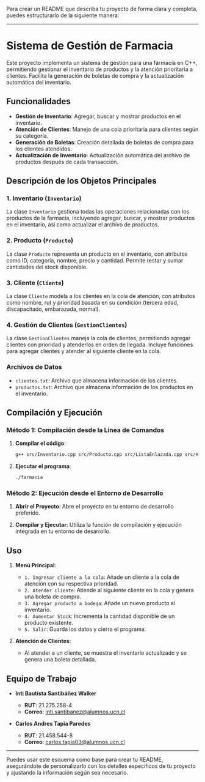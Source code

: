 Para crear un README que describa tu proyecto de forma clara y completa, puedes estructurarlo de la siguiente manera:

---

# Sistema de Gestión de Farmacia

Este proyecto implementa un sistema de gestión para una farmacia en C++, permitiendo gestionar el inventario de productos y la atención prioritaria a clientes. Facilita la generación de boletas de compra y la actualización automática del inventario.

## Funcionalidades

- **Gestión de Inventario**: Agregar, buscar y mostrar productos en el inventario.
- **Atención de Clientes**: Manejo de una cola prioritaria para clientes según su categoría.
- **Generación de Boletas**: Creación detallada de boletas de compra para los clientes atendidos.
- **Actualización de Inventario**: Actualización automática del archivo de productos después de cada transacción.

## Descripción de los Objetos Principales

### 1. Inventario (`Inventario`)

La clase `Inventario` gestiona todas las operaciones relacionadas con los productos de la farmacia, incluyendo agregar, buscar, y mostrar productos en el inventario, así como actualizar el archivo de productos.

### 2. Producto (`Producto`)

La clase `Producto` representa un producto en el inventario, con atributos como ID, categoría, nombre, precio y cantidad. Permite restar y sumar cantidades del stock disponible.

### 3. Cliente (`Cliente`)

La clase `Cliente` modela a los clientes en la cola de atención, con atributos como nombre, rut y prioridad basada en su condición (tercera edad, discapacitado, embarazada, normal).

### 4. Gestión de Clientes (`GestionClientes`)

La clase `GestionClientes` maneja la cola de clientes, permitiendo agregar clientes con prioridad y atenderlos en orden de llegada. Incluye funciones para agregar clientes y atender al siguiente cliente en la cola.

### Archivos de Datos

- `clientes.txt`: Archivo que almacena información de los clientes.
- `productos.txt`: Archivo que almacena información de los productos en el inventario.

## Compilación y Ejecución

### Método 1: Compilación desde la Línea de Comandos

1. **Compilar el código**:
    ```sh
    g++ src/Inventario.cpp src/Producto.cpp src/ListaEnlazada.cpp src/HashMap.cpp src/GestionClientes.cpp src/Cliente.cpp src/Nodo.cpp main.cpp -I include -o farmacia
    ```

2. **Ejecutar el programa**:
    ```sh
    ./farmacia
    ```

### Método 2: Ejecución desde el Entorno de Desarrollo

1. **Abrir el Proyecto**:
    Abre el proyecto en tu entorno de desarrollo preferido.

2. **Compilar y Ejecutar**:
    Utiliza la función de compilación y ejecución integrada en tu entorno de desarrollo.

## Uso

1. **Menú Principal**:
    - `1. Ingresar cliente a la cola`: Añade un cliente a la cola de atención con su respectiva prioridad.
    - `2. Atender cliente`: Atiende al siguiente cliente en la cola y genera una boleta de compra.
    - `3. Agregar producto a bodega`: Añade un nuevo producto al inventario.
    - `4. Aumentar Stock`: Incrementa la cantidad disponible de un producto existente.
    - `5. Salir`: Guarda los datos y cierra el programa.

2. **Atención de Clientes**:
    - Al atender a un cliente, se muestra el inventario actualizado y se genera una boleta detallada.

## Equipo de Trabajo

- **Inti Bautista Santibáñez Walker**
  - **RUT**: 21.275.258-4
  - **Correo**: inti.santibanez@alumnos.ucn.cl

- **Carlos Andres Tapia Paredes**
  - **RUT**: 21.458.544-8
  - **Correo**: carlos.tapia03@alumnos.ucn.cl

---

Puedes usar este esquema como base para crear tu README, asegurándote de personalizarlo con los detalles específicos de tu proyecto y ajustando la información según sea necesario.
